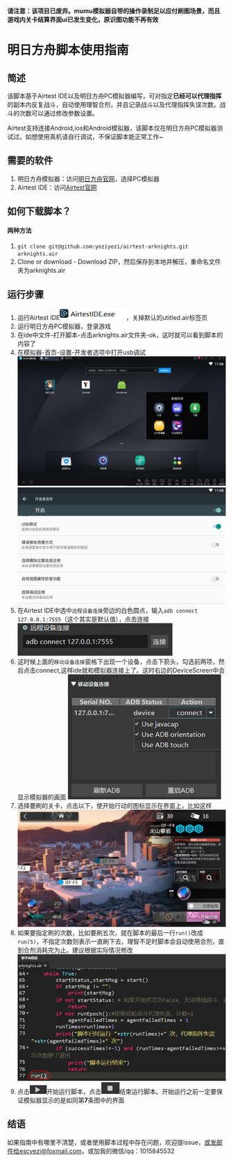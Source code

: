 **请注意：该项目已废弃。mumu模拟器自带的操作录制足以应付刷图场景，而且游戏内关卡结算界面ui已发生变化，原识图功能不再有效**
# 明日方舟脚本使用指南
## 简述
该脚本基于Airtest IDE以及明日方舟PC模拟器编写，可对指定**已经可以代理指挥**的副本内反复战斗，自动使用理智合剂，并且记录战斗以及代理指挥失误次数。战斗的次数可以通过修改参数设置。

Airtest支持连接Android,ios和Android模拟器，该脚本仅在明日方舟PC模拟器测试过。如想使用真机请自行调试，不保证脚本能正常工作~
## 需要的软件
1. 明日方舟模拟器：访问[明日方舟官网](https://ak.hypergryph.com/index)，选择PC模拟器
2. Airtest IDE：访问[Airtest官网](http://airtest.netease.com/)
## 如何下载脚本？
#### 两种方法
1. ```git clone git@github.com:yeziyezi/airtest-arknights.git arknights.air```
2. Clone or download - Download ZIP，然后保存到本地并解压，重命名文件夹为arknights.air 
## 运行步骤
1. 运行Airtest IDE![airtest-ide](readme-images/run-airtest.png)，关掉默认的utitled.air标签页
2. 运行明日方舟PC模拟器，登录游戏
3. 在ide中文件-打开脚本-点击arknights.air文件夹-ok，这时就可以看到脚本的内容了
4. 在模拟器-首页-设置-开发者选项中打开usb调试
![sys-setting](readme-images/sys-setting.png)
![open-usb-debug](readme-images/open-usb-debug.png)
5. 在Airtest IDE中选中```远程设备连接```旁边的白色圆点，输入```adb connect 127.0.0.1:7555```（这个其实是默认值），点击连接![remote-connect](readme-images/remote-connect.png)
6. 这时候上面的```移动设备连接```窗格下出现一个设备，点击下箭头，勾选前两项，然后点击connect,这样ide就和模拟器连接上了。这时右边的DeviceScreen中会显示模拟器的画面
![connect-adb](readme-images/connect-adb.png)
7. 选择要刷的关卡，点击以下，使开始行动的图标显示在界面上，比如这样
![readyToFight](readme-images/readyToFight.png)
8. 如果要指定刷的次数，比如要刷五次，就在脚本的最后一行```run()```改成```run(5)```，不指定次数则表示一直刷下去，理智不足时脚本会自动使用合剂，直到合剂消耗完为止。建议根据实际情况修改
![run-alter](readme-images/run-alter.png)
9. 点击![start](readme-images/start.png)开始运行脚本，点击![stop](readme-images/stop.png)结束运行脚本。开始运行之前一定要保证模拟器显示的是如同第**7**条图中的界面


## 结语
如果指南中有哪里不清楚，或者使用脚本过程中存在问题，欢迎提issue，或发邮件给escyezi@foxmail.com，或加我的微信/qq：1015845532
